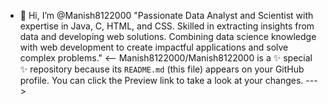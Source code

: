 - 👋 Hi, I’m @Manish8122000
"Passionate Data Analyst and Scientist with expertise in Java, C, HTML, and CSS. Skilled in extracting insights from data and developing web solutions.
 Combining data science knowledge with web development to create impactful applications and solve complex problems."
<--
Manish8122000/Manish8122000 is a ✨ special ✨ repository because its `README.md` (this file) appears on your GitHub profile.
You can click the Preview link to take a look at your changes.
--->
